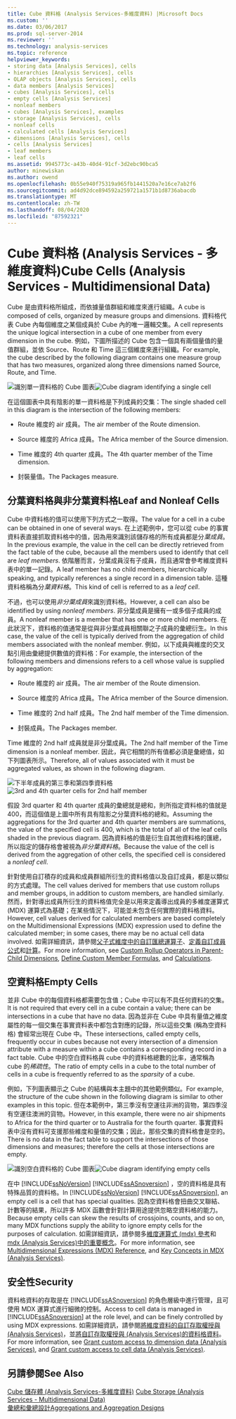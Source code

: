 ```yaml
---
title: Cube 資料格 (Analysis Services-多維度資料) |Microsoft Docs
ms.custom: ''
ms.date: 03/06/2017
ms.prod: sql-server-2014
ms.reviewer: ''
ms.technology: analysis-services
ms.topic: reference
helpviewer_keywords:
- storing data [Analysis Services], cells
- hierarchies [Analysis Services], cells
- OLAP objects [Analysis Services], cells
- data members [Analysis Services]
- cubes [Analysis Services], cells
- empty cells [Analysis Services]
- nonleaf members
- cubes [Analysis Services], examples
- storage [Analysis Services], cells
- nonleaf cells
- calculated cells [Analysis Services]
- dimensions [Analysis Services], cells
- cells [Analysis Services]
- leaf members
- leaf cells
ms.assetid: 9945773c-a43b-40d4-91cf-3d2ebc90bca5
author: minewiskan
ms.author: owend
ms.openlocfilehash: 0b55e940f75319a965fb1441520a7e16ce7ab2f6
ms.sourcegitcommit: ad4d92dce894592a259721a1571b1d8736abacdb
ms.translationtype: MT
ms.contentlocale: zh-TW
ms.lasthandoff: 08/04/2020
ms.locfileid: "87592321"
---
```

# <a name="cube-cells-analysis-services---multidimensional-data"></a><span data-ttu-id="69d34-102">Cube 資料格 (Analysis Services - 多維度資料)</span><span class="sxs-lookup"><span data-stu-id="69d34-102">Cube Cells (Analysis Services - Multidimensional Data)</span></span>
  <span data-ttu-id="69d34-103">Cube 是由資料格所組成，而依據量值群組和維度來進行組織。</span><span class="sxs-lookup"><span data-stu-id="69d34-103">A cube is composed of cells, organized by measure groups and dimensions.</span></span> <span data-ttu-id="69d34-104">資料格代表 Cube 內每個維度之某個成員於 Cube 內的唯一邏輯交集。</span><span class="sxs-lookup"><span data-stu-id="69d34-104">A cell represents the unique logical intersection in a cube of one member from every dimension in the cube.</span></span> <span data-ttu-id="69d34-105">例如，下圖所描述的 Cube 包含一個具有兩個量值的量值群組，並依 Source、Route 和 Time 這三個維度來進行組織。</span><span class="sxs-lookup"><span data-stu-id="69d34-105">For example, the cube described by the following diagram contains one measure group that has two measures, organized along three dimensions named Source, Route, and Time.</span></span>  
  
 <span data-ttu-id="69d34-106">![識別單一資料格的 Cube 圖表](../../analysis-services/dev-guide/media/as-cubeintro5.gif "識別單一資料格的 Cube 圖表")</span><span class="sxs-lookup"><span data-stu-id="69d34-106">![Cube diagram identifying a single cell](../../analysis-services/dev-guide/media/as-cubeintro5.gif "Cube diagram identifying a single cell")</span></span>  
  
 <span data-ttu-id="69d34-107">在這個圖表中具有陰影的單一資料格是下列成員的交集：</span><span class="sxs-lookup"><span data-stu-id="69d34-107">The single shaded cell in this diagram is the intersection of the following members:</span></span>  
  
-   <span data-ttu-id="69d34-108">Route 維度的 air 成員。</span><span class="sxs-lookup"><span data-stu-id="69d34-108">The air member of the Route dimension.</span></span>  
  
-   <span data-ttu-id="69d34-109">Source 維度的 Africa 成員。</span><span class="sxs-lookup"><span data-stu-id="69d34-109">The Africa member of the Source dimension.</span></span>  
  
-   <span data-ttu-id="69d34-110">Time 維度的 4th quarter 成員。</span><span class="sxs-lookup"><span data-stu-id="69d34-110">The 4th quarter member of the Time dimension.</span></span>  
  
-   <span data-ttu-id="69d34-111">封裝量值。</span><span class="sxs-lookup"><span data-stu-id="69d34-111">The Packages measure.</span></span>  
  
## <a name="leaf-and-nonleaf-cells"></a><span data-ttu-id="69d34-112">分葉資料格與非分葉資料格</span><span class="sxs-lookup"><span data-stu-id="69d34-112">Leaf and Nonleaf Cells</span></span>  
 <span data-ttu-id="69d34-113">Cube 中資料格的值可以使用下列方式之一取得。</span><span class="sxs-lookup"><span data-stu-id="69d34-113">The value for a cell in a cube can be obtained in one of several ways.</span></span> <span data-ttu-id="69d34-114">在上述範例中，您可以從 cube 的事實資料表直接抓取資料格中的值，因為用來識別該儲存格的所有成員都是分*葉成員*。</span><span class="sxs-lookup"><span data-stu-id="69d34-114">In the previous example, the value in the cell can be directly retrieved from the fact table of the cube, because all the members used to identify that cell are *leaf members*.</span></span> <span data-ttu-id="69d34-115">依階層而言，分葉成員沒有子成員，而且通常會參考維度資料表中的單一記錄。</span><span class="sxs-lookup"><span data-stu-id="69d34-115">A leaf member has no child members, hierarchically speaking, and typically references a single record in a dimension table.</span></span> <span data-ttu-id="69d34-116">這種資料格稱為分*葉資料格*。</span><span class="sxs-lookup"><span data-stu-id="69d34-116">This kind of cell is referred to as a *leaf cell*.</span></span>  
  
 <span data-ttu-id="69d34-117">不過，也可以使用*非分葉成員*來識別資料格。</span><span class="sxs-lookup"><span data-stu-id="69d34-117">However, a cell can also be identified by using *nonleaf members*.</span></span> <span data-ttu-id="69d34-118">非分葉成員是擁有一或多個子成員的成員。</span><span class="sxs-lookup"><span data-stu-id="69d34-118">A nonleaf member is a member that has one or more child members.</span></span> <span data-ttu-id="69d34-119">在此狀況下，資料格的值通常是從與非分葉成員相關聯之子成員的彙總衍生。</span><span class="sxs-lookup"><span data-stu-id="69d34-119">In this case, the value of the cell is typically derived from the aggregation of child members associated with the nonleaf member.</span></span> <span data-ttu-id="69d34-120">例如，以下成員與維度的交叉點引用由彙總提供數值的資料格：</span><span class="sxs-lookup"><span data-stu-id="69d34-120">For example, the intersection of the following members and dimensions refers to a cell whose value is supplied by aggregation:</span></span>  
  
-   <span data-ttu-id="69d34-121">Route 維度的 air 成員。</span><span class="sxs-lookup"><span data-stu-id="69d34-121">The air member of the Route dimension.</span></span>  
  
-   <span data-ttu-id="69d34-122">Source 維度的 Africa 成員。</span><span class="sxs-lookup"><span data-stu-id="69d34-122">The Africa member of the Source dimension.</span></span>  
  
-   <span data-ttu-id="69d34-123">Time 維度的 2nd half 成員。</span><span class="sxs-lookup"><span data-stu-id="69d34-123">The 2nd half member of the Time dimension.</span></span>  
  
-   <span data-ttu-id="69d34-124">封裝成員。</span><span class="sxs-lookup"><span data-stu-id="69d34-124">The Packages member.</span></span>  
  
 <span data-ttu-id="69d34-125">Time 維度的 2nd half 成員就是非分葉成員。</span><span class="sxs-lookup"><span data-stu-id="69d34-125">The 2nd half member of the Time dimension is a nonleaf member.</span></span> <span data-ttu-id="69d34-126">因此，與它相關的所有值都必須是彙總值，如下列圖表所示。</span><span class="sxs-lookup"><span data-stu-id="69d34-126">Therefore, all of values associated with it must be aggregated values, as shown in the following diagram.</span></span>  
  
 <span data-ttu-id="69d34-127">![下半年成員的第三季和第四季資料格](../../analysis-services/dev-guide/media/as-cubeintro6.gif "下半年成員的第三季和第四季資料格")</span><span class="sxs-lookup"><span data-stu-id="69d34-127">![3rd and 4th quarter cells for 2nd half member](../../analysis-services/dev-guide/media/as-cubeintro6.gif "3rd and 4th quarter cells for 2nd half member")</span></span>  
  
 <span data-ttu-id="69d34-128">假設 3rd quarter 和 4th quarter 成員的彙總就是總和，則所指定資料格的值就是 400，而這個值是上圖中所有具有陰影之分葉資料格的總和。</span><span class="sxs-lookup"><span data-stu-id="69d34-128">Assuming the aggregations for the 3rd quarter and 4th quarter members are summations, the value of the specified cell is 400, which is the total of all of the leaf cells shaded in the previous diagram.</span></span> <span data-ttu-id="69d34-129">因為資料格的值是衍生自其他資料格的匯總，所以指定的儲存格會被視為*非分葉資料格*。</span><span class="sxs-lookup"><span data-stu-id="69d34-129">Because the value of the cell is derived from the aggregation of other cells, the specified cell is considered a *nonleaf cell*.</span></span>  
  
 <span data-ttu-id="69d34-130">針對使用自訂積存的成員和成員群組所衍生的資料格值以及自訂成員，都是以類似的方式處理。</span><span class="sxs-lookup"><span data-stu-id="69d34-130">The cell values derived for members that use custom rollups and member groups, in addition to custom members, are handled similarly.</span></span> <span data-ttu-id="69d34-131">然而，針對導出成員所衍生的資料格值完全是以用來定義導出成員的多維度運算式 (MDX) 運算式為基礎；在某些情況下，可能並未包含任何實際的資料格資料。</span><span class="sxs-lookup"><span data-stu-id="69d34-131">However, cell values derived for calculated members are based completely on the Multidimensional Expressions (MDX) expression used to define the calculated member; in some cases, there may be no actual cell data involved.</span></span> <span data-ttu-id="69d34-132">如需詳細資訊，請參閱[父子式維度中的自訂匯總運算子](../multidimensional-models/parent-child-dimension-attributes-custom-rollup-operators.md)、[定義自訂成員公式](../multidimensional-models/attribute-properties-define-custom-member-formulas.md)和[計算](../multidimensional-models-olap-logical-cube-objects/calculations.md)。</span><span class="sxs-lookup"><span data-stu-id="69d34-132">For more information, see [Custom Rollup Operators in Parent-Child Dimensions](../multidimensional-models/parent-child-dimension-attributes-custom-rollup-operators.md), [Define Custom Member Formulas](../multidimensional-models/attribute-properties-define-custom-member-formulas.md), and [Calculations](../multidimensional-models-olap-logical-cube-objects/calculations.md).</span></span>  
  
## <a name="empty-cells"></a><span data-ttu-id="69d34-133">空資料格</span><span class="sxs-lookup"><span data-stu-id="69d34-133">Empty Cells</span></span>  
 <span data-ttu-id="69d34-134">並非 Cube 中的每個資料格都需要包含值；Cube 中可以有不具任何資料的交集。</span><span class="sxs-lookup"><span data-stu-id="69d34-134">It is not required that every cell in a cube contain a value; there can be intersections in a cube that have no data.</span></span> <span data-ttu-id="69d34-135">因為並非在 Cube 中具有量值之維度屬性的每一個交集在事實資料表中都包含對應的記錄，所以這些交集 (稱為空資料格) 會經常出現在 Cube 中。</span><span class="sxs-lookup"><span data-stu-id="69d34-135">These intersections, called empty cells, frequently occur in cubes because not every intersection of a dimension attribute with a measure within a cube contains a corresponding record in a fact table.</span></span> <span data-ttu-id="69d34-136">Cube 中的空白資料格與 cube 中的資料格總數的比率，通常稱為 cube 的*稀疏性*。</span><span class="sxs-lookup"><span data-stu-id="69d34-136">The ratio of empty cells in a cube to the total number of cells in a cube is frequently referred to as the *sparsity* of a cube.</span></span>  
  
 <span data-ttu-id="69d34-137">例如，下列圖表顯示之 Cube 的結構與本主題中的其他範例類似。</span><span class="sxs-lookup"><span data-stu-id="69d34-137">For example, the structure of the cube shown in the following diagram is similar to other examples in this topic.</span></span> <span data-ttu-id="69d34-138">但在本範例中，第三季沒有空運往非洲的貨物，第四季沒有空運往澳洲的貨物。</span><span class="sxs-lookup"><span data-stu-id="69d34-138">However, in this example, there were no air shipments to Africa for the third quarter or to Australia for the fourth quarter.</span></span> <span data-ttu-id="69d34-139">事實資料表中沒有資料可支援那些維度和量值的交集；因此，那些交集的資料格會是空的。</span><span class="sxs-lookup"><span data-stu-id="69d34-139">There is no data in the fact table to support the intersections of those dimensions and measures; therefore the cells at those intersections are empty.</span></span>  
  
 <span data-ttu-id="69d34-140">![識別空白資料格的 Cube 圖表](../../analysis-services/dev-guide/media/as-cubeintro7.gif "識別空白資料格的 Cube 圖表")</span><span class="sxs-lookup"><span data-stu-id="69d34-140">![Cube diagram identifying empty cells](../../analysis-services/dev-guide/media/as-cubeintro7.gif "Cube diagram identifying empty cells")</span></span>  
  
 <span data-ttu-id="69d34-141">在中 [!INCLUDE[ssNoVersion](../../includes/ssnoversion-md.md)] [!INCLUDE[ssASnoversion](../../includes/ssasnoversion-md.md)] ，空的資料格是具有特殊品質的資料格。</span><span class="sxs-lookup"><span data-stu-id="69d34-141">In [!INCLUDE[ssNoVersion](../../includes/ssnoversion-md.md)] [!INCLUDE[ssASnoversion](../../includes/ssasnoversion-md.md)], an empty cell is a cell that has special qualities.</span></span> <span data-ttu-id="69d34-142">因為空資料格會扭曲交叉聯結、計數等的結果，所以許多 MDX 函數會針對計算用途提供忽略空資料格的能力。</span><span class="sxs-lookup"><span data-stu-id="69d34-142">Because empty cells can skew the results of crossjoins, counts, and so on, many MDX functions supply the ability to ignore empty cells for the purposes of calculation.</span></span> <span data-ttu-id="69d34-143">如需詳細資訊，請參閱多[維度運算式 &#40;mdx&#41; 參考](/sql/mdx/multidimensional-expressions-mdx-reference)和[mdx &#40;Analysis Services&#41;中的重要概念](../multidimensional-models/key-concepts-in-mdx-analysis-services.md)。</span><span class="sxs-lookup"><span data-stu-id="69d34-143">For more information, see [Multidimensional Expressions &#40;MDX&#41; Reference](/sql/mdx/multidimensional-expressions-mdx-reference), and [Key Concepts in MDX &#40;Analysis Services&#41;](../multidimensional-models/key-concepts-in-mdx-analysis-services.md).</span></span>  
  
## <a name="security"></a><span data-ttu-id="69d34-144">安全性</span><span class="sxs-lookup"><span data-stu-id="69d34-144">Security</span></span>  
 <span data-ttu-id="69d34-145">資料格資料的存取是在 [!INCLUDE[ssASnoversion](../../includes/ssasnoversion-md.md)] 的角色層級中進行管理，且可使用 MDX 運算式進行細微的控制。</span><span class="sxs-lookup"><span data-stu-id="69d34-145">Access to cell data is managed in [!INCLUDE[ssASnoversion](../../includes/ssasnoversion-md.md)] at the role level, and can be finely controlled by using MDX expressions.</span></span> <span data-ttu-id="69d34-146">如需詳細資訊，請參閱[將維度資料的自訂存取權授與 &#40;Analysis Services&#41;](../multidimensional-models/grant-custom-access-to-dimension-data-analysis-services.md)，並[將自訂存取權授與 &#40;Analysis Services&#41;的資料格資料](../multidimensional-models/grant-custom-access-to-cell-data-analysis-services.md)。</span><span class="sxs-lookup"><span data-stu-id="69d34-146">For more information, see [Grant custom access to dimension data &#40;Analysis Services&#41;](../multidimensional-models/grant-custom-access-to-dimension-data-analysis-services.md), and [Grant custom access to cell data &#40;Analysis Services&#41;](../multidimensional-models/grant-custom-access-to-cell-data-analysis-services.md).</span></span>  
  
## <a name="see-also"></a><span data-ttu-id="69d34-147">另請參閱</span><span class="sxs-lookup"><span data-stu-id="69d34-147">See Also</span></span>  
 <span data-ttu-id="69d34-148">[Cube 儲存體 &#40;Analysis Services-多維度資料&#41;](../multidimensional-models-olap-logical-cube-objects/cube-storage-analysis-services-multidimensional-data.md) </span><span class="sxs-lookup"><span data-stu-id="69d34-148">[Cube Storage &#40;Analysis Services - Multidimensional Data&#41;](../multidimensional-models-olap-logical-cube-objects/cube-storage-analysis-services-multidimensional-data.md) </span></span>  
 [<span data-ttu-id="69d34-149">彙總和彙總設計</span><span class="sxs-lookup"><span data-stu-id="69d34-149">Aggregations and Aggregation Designs</span></span>](../multidimensional-models-olap-logical-cube-objects/aggregations-and-aggregation-designs.md)  
  
  
